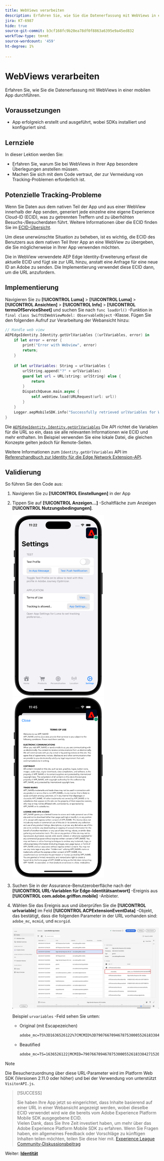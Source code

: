 ```yaml
---
title: WebViews verarbeiten
description: Erfahren Sie, wie Sie die Datenerfassung mit WebViews in einer mobilen App durchführen.
jira: KT-6987
hide: true
source-git-commit: b3cf168fc9b20ea78df0f8863a6395e9a45ed832
workflow-type: tm+mt
source-wordcount: '459'
ht-degree: 1%

---
```



# WebViews verarbeiten

Erfahren Sie, wie Sie die Datenerfassung mit WebViews in einer mobilen App durchführen.

## Voraussetzungen

* App erfolgreich erstellt und ausgeführt, wobei SDKs installiert und konfiguriert sind.

## Lernziele

In dieser Lektion werden Sie:

* Erfahren Sie, warum Sie bei WebViews in Ihrer App besondere Überlegungen anstellen müssen.
* Machen Sie sich mit dem Code vertraut, der zur Vermeidung von Tracking-Problemen erforderlich ist.

## Potenzielle Tracking-Probleme

Wenn Sie Daten aus dem nativen Teil der App und aus einer WebView innerhalb der App senden, generiert jede einzelne eine eigene Experience Cloud-ID (ECID), was zu getrennten Treffern und zu überhöhten Besuchs-/Besucherdaten führt. Weitere Informationen über die ECID finden Sie im [ECID-Übersicht](https://experienceleague.adobe.com/docs/experience-platform/identity/ecid.html?lang=en).

Um diese unerwünschte Situation zu beheben, ist es wichtig, die ECID des Benutzers aus dem nativen Teil Ihrer App an eine WebView zu übergeben, die Sie möglicherweise in Ihrer App verwenden möchten.

Die in WebView verwendete AEP Edge Identity-Erweiterung erfasst die aktuelle ECID und fügt sie zur URL hinzu, anstatt eine Anfrage für eine neue ID an Adobe zu senden. Die Implementierung verwendet diese ECID dann, um die URL anzufordern.

## Implementierung

Navigieren Sie zu **[!UICONTROL Luma]** > **[!UICONTROL Luma]** > **[!UICONTROL Ansichten]** > **[!UICONTROL Info]** > **[!UICONTROL termsOfServiceSheet]** und suchen Sie nach `func loadUrl()` -Funktion in `final class SwiftUIWebViewModel: ObservableObject` -Klasse. Fügen Sie den folgenden Aufruf zur Verarbeitung der Webansicht hinzu:

```swift
// Handle web view
AEPEdgeIdentity.Identity.getUrlVariables {(urlVariables, error) in
    if let error = error {
        print("Error with Webview", error)
        return;
    }
    
    if let urlVariables: String = urlVariables {
        urlString.append("?" + urlVariables)
        guard let url = URL(string: urlString) else {
            return
        }
        DispatchQueue.main.async {
            self.webView.load(URLRequest(url: url))
        }
    }
    Logger.aepMobileSDK.info("Successfully retrieved urlVariables for WebView, final URL: \(urlString)")
}
```

Die [`AEPEdgeIdentity.Identity.getUrlVariables`](https://developer.adobe.com/client-sdks/documentation/identity-for-edge-network/api-reference/#geturlvariables) Die API richtet die Variablen für die URL so ein, dass sie alle relevanten Informationen wie ECID und mehr enthalten. Im Beispiel verwenden Sie eine lokale Datei, die gleichen Konzepte gelten jedoch für Remote-Seiten.

Weitere Informationen zum `Identity.getUrlVariables` API im [Referenzhandbuch zur Identity für die Edge Network Extension-API](https://developer.adobe.com/client-sdks/documentation/identity-for-edge-network/api-reference/#geturlvariables).

## Validierung

So führen Sie den Code aus:

1. Navigieren Sie zu **[!UICONTROL Einstellungen]** in der App
1. Tippen Sie auf **[!UICONTROL Anzeigen...]** -Schaltfläche zum Anzeigen **[!UICONTROL Nutzungsbedingungen]**.

   <img src="./assets/tou1.png" width="300" /> <img src="./assets/tou2.png" width="300" />

1. Suchen Sie in der Assurance-Benutzeroberfläche nach der **[!UICONTROL URL-Variablen für Edge-Identitätsantwort]** -Ereignis aus **[!UICONTROL com.adobe.griffon.mobile]** -Anbieter.
1. Wählen Sie das Ereignis aus und überprüfen Sie die **[!UICONTROL urlvariable]** im Feld **[!UICONTROL ACPExtensionEventData]** -Objekt, das bestätigt, dass die folgenden Parameter in der URL vorhanden sind: `adobe_mc`, `mcmid`, und `mcorgid`.

   ![Webseitenvalidierung](assets/webview-validation.png)

   Beispiel `urvariables` -Feld sehen Sie unten:

   * Original (mit Escapezeichen)

     ```html
     adobe_mc=TS%3D1636526122%7CMCMID%3D79076670946787530005526183384271520749%7CMCORGID%3D7ABB3E6A5A7491460A495D61%40AdobeOrg
     ```

   * Beautified

     ```html
     adobe_mc=TS=1636526122|MCMID=79076670946787530005526183384271520749|MCORGID=7ABB3E6A5A7491460A495D61@AdobeOrg
     ```

>[!NOTE]
>
>Die Besucherzuordnung über diese URL-Parameter wird im Platform Web SDK (Versionen 2.11.0 oder höher) und bei der Verwendung von unterstützt `VisitorAPI.js`.


>[!SUCCESS]
>
>Sie haben Ihre App jetzt so eingerichtet, dass Inhalte basierend auf einer URL in einer Webansicht angezeigt werden, wobei dieselbe ECID verwendet wird wie die bereits vom Adobe Experience Platform Mobile SDK ausgegebene ECID.<br/>Vielen Dank, dass Sie Ihre Zeit investiert haben, um mehr über das Adobe Experience Platform Mobile SDK zu erfahren. Wenn Sie Fragen haben, ein allgemeines Feedback oder Vorschläge zu künftigen Inhalten teilen möchten, teilen Sie diese hier mit. [Experience League Community-Diskussionsbeitrag](https://experienceleaguecommunities.adobe.com/t5/adobe-experience-platform-launch/tutorial-discussion-implement-adobe-experience-cloud-in-mobile/td-p/443796)

Weiter: **[Identität](identity.md)**
